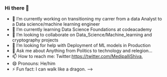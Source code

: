 ### Hi there 👋

- 🔭 I’m currently working on transitioning my carrer from a data Analyst to a Data science/machine learning engineer
- 🌱 I’m currently learning Data Science Foundations at codeacademy
- 👯 I’m looking to collaborate on Data_Science/Machine_learning and cryptography projects
- 🤔 I’m looking for help with Deployment of ML models in Production
- 💬 Ask me about Anything from Politics to technology and relegion...
- 📫 How to reach me: Twitter:https://twitter.com/MedipalliShiva, 
- 😄 Pronouns: He/him
- ⚡ Fun fact: I can walk like a dragon.
-->

<!--
**Shiva-MSS/Shiva-MSS** is a ✨ _special_ ✨ repository because its `README.md` (this file) appears on your GitHub profile.

Here are some ideas to get you started:


